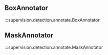 ## BoxAnnotator

:::supervision.detection.annotate.BoxAnnotator

## MaskAnnotator

:::supervision.detection.annotate.MaskAnnotator
